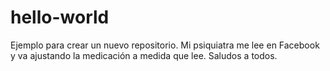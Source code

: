 # hello-world
Ejemplo para crear un nuevo repositorio.
Mi psiquiatra me lee en Facebook y va ajustando la medicación a medida que lee.
Saludos a todos.
